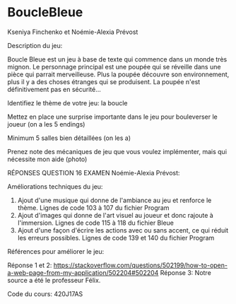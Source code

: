 # BoucleBleue
Kseniya Finchenko et Noémie-Alexia Prévost

Description du jeu:

Boucle Bleue est un jeu à base de texte qui commence dans un monde très mignon. Le personnage principal est une poupée qui se réveille dans une pièce qui parrait merveilleuse. Plus la poupée découvre son environnement, plus il y a des choses étranges qui se produisent. La poupée n'est définitivement pas en sécurité...

Identifiez le thème de votre jeu: la boucle

Mettez en place une surprise importante dans le jeu pour bouleverser le joueur (on a les 5 endings)

Minimum 5 salles bien détaillées (on les a)

Prenez note des mécaniques de jeu que vous voulez implémenter, mais qui nécessite mon aide (photo)




RÉPONSES QUESTION 16 EXAMEN
Noémie-Alexia Prévost:

Améliorations techniques du jeu:
1. Ajout d'une musique qui donne de l'ambiance au jeu et renforce le thème.
          Lignes de code 103 à 107 du fichier Program
2. Ajout d'images qui donne de l'art visuel au joueur et donc rajoute à l'immersion.
          Lignes de code 115 à 118 du fichier Bleue
3. Ajout d'une façon d'écrire les actions avec ou sans accent, ce qui réduit les erreurs possibles.
          Lignes de code 139 et 140 du fichier Program

Références pour améliorer le jeu:

Réponse 1 et 2: https://stackoverflow.com/questions/502199/how-to-open-a-web-page-from-my-application/502204#502204
Réponse 3: Notre source a été le professeur Félix. 


Code du cours: 420J17AS